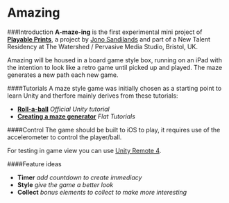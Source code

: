 # Amazing
###Introduction
**A-maze-ing** is the first experimental mini project of [**Playable Prints**](http://www.watershed.co.uk/studio/projects/playable-prints-watershed-new-talent-residency), a project by [Jono Sandilands](http://www.jonosandilands.com/) and part of a New Talent Residency at The Watershed / Pervasive Media Studio, Bristol, UK. 

Amazing will be housed in a board game style box, running on an iPad with the intention to look like a retro game until picked up and played. The maze generates a new path each new game.

####Tutorials
A maze style game was initially chosen as a starting point to learn Unity and therfore mainly derives from these tutorials:

* [**Roll-a-ball**](https://unity3d.com/learn/tutorials/projects/roll-ball-tutorial) *Official Unity tutorial*
* [**Creating a maze generator**](https://www.youtube.com/watch?v=OzENv_ZRA1g) *Flat Tutorials*

####Control
The game should be built to iOS to play, it requires use of the accelerometer to control the player/ball.

For testing in game view you can use [Unity Remote 4](https://itunes.apple.com/gb/app/unity-remote-4/id871767552?mt=8).

####Feature ideas

* **Timer** *add countdown to create immediacy*
* **Style** *give the game a better look*
* **Collect** *bonus elements to collect to make more interesting*